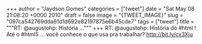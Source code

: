 
+++
author = "Jaydson Gomes"
categories = ["tweet"]
date = "Sat May 08 21:08:20 +0000 2010"
draft = false
image = "{TWEET_IMAGE}"
slug = "097ca542769dda61d1d692e82197875e6b45cde7"
tags = ["tweet"]
title = """RT: @augustohp: História ..."""
+++
RT: @augustohp: História do #html ! Até o #html5 ... você conhece o que usa pra trabalhar? http://bit.ly/cx3Xju
